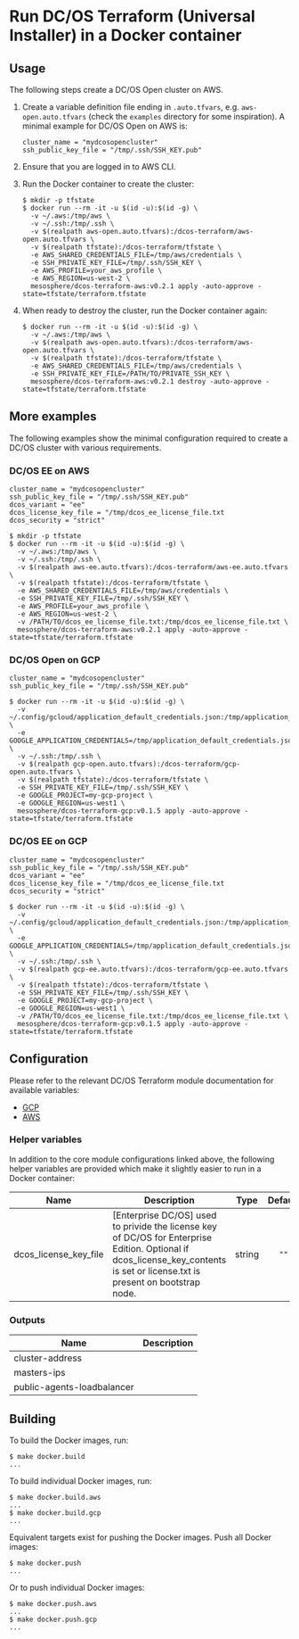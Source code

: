 # Run DC/OS Terraform (Universal Installer) in a Docker container

## Usage

The following steps create a DC/OS Open cluster on AWS.

1. Create a variable definition file ending in `.auto.tfvars`, e.g. `aws-open.auto.tfvars` (check the `examples` directory for some inspiration). A minimal example for DC/OS Open on AWS is:

    ```hcl
    cluster_name = "mydcosopencluster"
    ssh_public_key_file = "/tmp/.ssh/SSH_KEY.pub"
    ```

1. Ensure that you are logged in to AWS CLI.
1. Run the Docker container to create the cluster:

    ```shell
    $ mkdir -p tfstate
    $ docker run --rm -it -u $(id -u):$(id -g) \
      -v ~/.aws:/tmp/aws \
      -v ~/.ssh:/tmp/.ssh \
      -v $(realpath aws-open.auto.tfvars):/dcos-terraform/aws-open.auto.tfvars \
      -v $(realpath tfstate):/dcos-terraform/tfstate \
      -e AWS_SHARED_CREDENTIALS_FILE=/tmp/aws/credentials \
      -e SSH_PRIVATE_KEY_FILE=/tmp/.ssh/SSH_KEY \
      -e AWS_PROFILE=your_aws_profile \
      -e AWS_REGION=us-west-2 \
      mesosphere/dcos-terraform-aws:v0.2.1 apply -auto-approve -state=tfstate/terraform.tfstate
    ```

1. When ready to destroy the cluster, run the Docker container again:

    ```shell
    $ docker run --rm -it -u $(id -u):$(id -g) \
      -v ~/.aws:/tmp/aws \
      -v $(realpath aws-open.auto.tfvars):/dcos-terraform/aws-open.auto.tfvars \
      -v $(realpath tfstate):/dcos-terraform/tfstate \
      -e AWS_SHARED_CREDENTIALS_FILE=/tmp/aws/credentials \
      -e SSH_PRIVATE_KEY_FILE=/PATH/TO/PRIVATE_SSH_KEY \
      mesosphere/dcos-terraform-aws:v0.2.1 destroy -auto-approve -state=tfstate/terraform.tfstate
    ```

## More examples

The following examples show the minimal configuration required to create a DC/OS cluster with various requirements.

### DC/OS EE on AWS

```hcl
cluster_name = "mydcosopencluster"
ssh_public_key_file = "/tmp/.ssh/SSH_KEY.pub"
dcos_variant = "ee"
dcos_license_key_file = "/tmp/dcos_ee_license_file.txt
dcos_security = "strict"
```

```shell
$ mkdir -p tfstate
$ docker run --rm -it -u $(id -u):$(id -g) \
  -v ~/.aws:/tmp/aws \
  -v ~/.ssh:/tmp/.ssh \
  -v $(realpath aws-ee.auto.tfvars):/dcos-terraform/aws-ee.auto.tfvars \
  -v $(realpath tfstate):/dcos-terraform/tfstate \
  -e AWS_SHARED_CREDENTIALS_FILE=/tmp/aws/credentials \
  -e SSH_PRIVATE_KEY_FILE=/tmp/.ssh/SSH_KEY \
  -e AWS_PROFILE=your_aws_profile \
  -e AWS_REGION=us-west-2 \
  -v /PATH/TO/dcos_ee_license_file.txt:/tmp/dcos_ee_license_file.txt \
  mesosphere/dcos-terraform-aws:v0.2.1 apply -auto-approve -state=tfstate/terraform.tfstate
```

### DC/OS Open on GCP

```hcl
cluster_name = "mydcosopencluster"
ssh_public_key_file = "/tmp/.ssh/SSH_KEY.pub"
```

```shell
$ docker run --rm -it -u $(id -u):$(id -g) \
  -v ~/.config/gcloud/application_default_credentials.json:/tmp/application_default_credentials.json \
  -e GOOGLE_APPLICATION_CREDENTIALS=/tmp/application_default_credentials.json \
  -v ~/.ssh:/tmp/.ssh \
  -v $(realpath gcp-open.auto.tfvars):/dcos-terraform/gcp-open.auto.tfvars \
  -v $(realpath tfstate):/dcos-terraform/tfstate \
  -e SSH_PRIVATE_KEY_FILE=/tmp/.ssh/SSH_KEY \
  -e GOOGLE_PROJECT=my-gcp-project \
  -e GOOGLE_REGION=us-west1 \
  mesosphere/dcos-terraform-gcp:v0.1.5 apply -auto-approve -state=tfstate/terraform.tfstate
```

### DC/OS EE on GCP

```hcl
cluster_name = "mydcosopencluster"
ssh_public_key_file = "/tmp/.ssh/SSH_KEY.pub"
dcos_variant = "ee"
dcos_license_key_file = "/tmp/dcos_ee_license_file.txt
dcos_security = "strict"
```

```shell
$ docker run --rm -it -u $(id -u):$(id -g) \
  -v ~/.config/gcloud/application_default_credentials.json:/tmp/application_default_credentials.json \
  -e GOOGLE_APPLICATION_CREDENTIALS=/tmp/application_default_credentials.json \
  -v ~/.ssh:/tmp/.ssh \
  -v $(realpath gcp-ee.auto.tfvars):/dcos-terraform/gcp-ee.auto.tfvars \
  -v $(realpath tfstate):/dcos-terraform/tfstate \
  -e SSH_PRIVATE_KEY_FILE=/tmp/.ssh/SSH_KEY \
  -e GOOGLE_PROJECT=my-gcp-project \
  -e GOOGLE_REGION=us-west1 \
  -v /PATH/TO/dcos_ee_license_file.txt:/tmp/dcos_ee_license_file.txt \
  mesosphere/dcos-terraform-gcp:v0.1.5 apply -auto-approve -state=tfstate/terraform.tfstate
```

## Configuration

Please refer to the relevant DC/OS Terraform module documentation for available variables:

* [GCP](https://github.com/dcos-terraform/terraform-gcp-dcos)
* [AWS](https://github.com/dcos-terraform/terraform-aws-dcos)

### Helper variables

In addition to the core module configurations linked above, the following helper variables are
provided which make it slightly easier to run in a Docker container:

| Name | Description | Type | Default | Required |
|------|-------------|:----:|:-----:|:-----:|
| dcos\_license\_key\_file | [Enterprise DC/OS] used to privide the license key of DC/OS for Enterprise Edition. Optional if dcos_license_key_contents is set or license.txt is present on bootstrap node. | string | `""` | no |

### Outputs

| Name | Description |
|------|-------------|
| cluster-address |  |
| masters-ips |  |
| public-agents-loadbalancer |  |

## Building

To build the Docker images, run:

```shell
$ make docker.build
...
```

To build individual Docker images, run:

```shell
$ make docker.build.aws
...
$ make docker.build.gcp
...
```

Equivalent targets exist for pushing the Docker images. Push all Docker images:

```shell
$ make docker.push
...
```

Or to push individual Docker images:

```shell
$ make docker.push.aws
...
$ make docker.push.gcp
...
```
